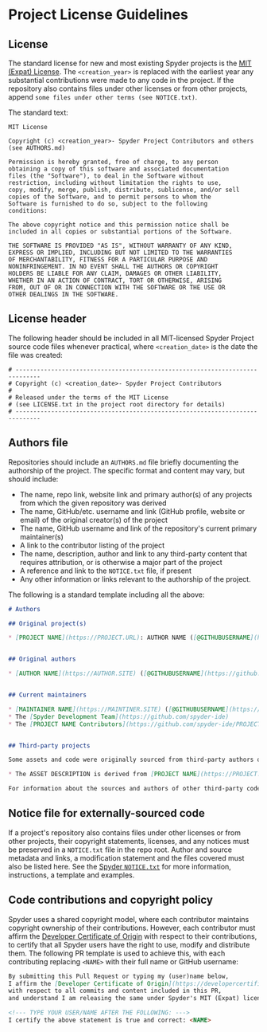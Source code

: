 # Project License Guidelines

## License

The standard license for new and most existing Spyder projects is the [MIT (Expat) License](https://opensource.org/licenses/MIT).
The `<creation_year>` is replaced with the earliest year any substantial contributions were made to any code in the project.
If the repository also contains files under other licenses or from other projects, append `some files under other terms (see NOTICE.txt)`.

The standard text:

```text
MIT License

Copyright (c) <creation_year>- Spyder Project Contributors and others (see AUTHORS.md)

Permission is hereby granted, free of charge, to any person
obtaining a copy of this software and associated documentation
files (the "Software"), to deal in the Software without
restriction, including without limitation the rights to use,
copy, modify, merge, publish, distribute, sublicense, and/or sell
copies of the Software, and to permit persons to whom the
Software is furnished to do so, subject to the following
conditions:

The above copyright notice and this permission notice shall be
included in all copies or substantial portions of the Software.

THE SOFTWARE IS PROVIDED "AS IS", WITHOUT WARRANTY OF ANY KIND,
EXPRESS OR IMPLIED, INCLUDING BUT NOT LIMITED TO THE WARRANTIES
OF MERCHANTABILITY, FITNESS FOR A PARTICULAR PURPOSE AND
NONINFRINGEMENT. IN NO EVENT SHALL THE AUTHORS OR COPYRIGHT
HOLDERS BE LIABLE FOR ANY CLAIM, DAMAGES OR OTHER LIABILITY,
WHETHER IN AN ACTION OF CONTRACT, TORT OR OTHERWISE, ARISING
FROM, OUT OF OR IN CONNECTION WITH THE SOFTWARE OR THE USE OR
OTHER DEALINGS IN THE SOFTWARE.
```


## License header

The following header should be included in all MIT-licensed Spyder Project source code files whenever practical, where `<creation_date>` is the date the file was created:

```text
# -----------------------------------------------------------------------------
# Copyright (c) <creation_date>- Spyder Project Contributors
#
# Released under the terms of the MIT License
# (see LICENSE.txt in the project root directory for details)
# -----------------------------------------------------------------------------
```


## Authors file

Repositories should include an `AUTHORS.md` file briefly documenting the authorship of the project.
The specific format and content may vary, but should include:

* The name, repo link, website link and primary author(s) of any projects from which the given repository was derived
* The name, GitHub/etc. username and link (GitHub profile, website or email) of the original creator(s) of the project
* The name, GitHub username and link of the repository's current primary maintainer(s)
* A link to the contributor listing of the project
* The name, description, author and link to any third-party content that requires attribution, or is otherwise a major part of the project
* A reference and link to the `NOTICE.txt` file, if present
* Any other information or links relevant to the authorship of the project.

The following is a standard template including all the above:

```md
# Authors

## Original project(s)

* [PROJECT NAME](https://PROJECT.URL): AUTHOR NAME ([@GITHUBUSERNAME](https://github.com/GITHUBUSERNAME)) and the [PROJECT NAME contributors](https://github.com/ORGNAME/PROJECTNAME/graphs/contributors)


## Original authors

* [AUTHOR NAME](https://AUTHOR.SITE) ([@GITHUBUSERNAME](https://github.com/GITHUBUSERNAME))


## Current maintainers

* [MAINTAINER NAME](https://MAINTINER.SITE) ([@GITHUBUSERNAME](https://github.com/GITHUBUSERNAME))
* The [Spyder Development Team](https://github.com/spyder-ide)
* The [PROJECT NAME Contributors](https://github.com/spyder-ide/PROJECTNAME/graphs/contributors)


## Third-party projects

Some assets and code were originally sourced from third-party authors or projects, including:

* The ASSET DESCRIPTION is derived from [PROJECT NAME](https://PROJECT.SITE), by [AUTHOR NAME](https://AUTHOR.SITE)

For information about the sources and authors of other third-party code and resources used, please see the `NOTICE.txt` file, located in the root of the PROJECT NAME repository](https://github.com/spyder-ide/PROJECTNAME/blob/master/NOTICE.txt).
```


## Notice file for externally-sourced code

If a project's repository also contains files under other licenses or from other projects, their copyright statements, licenses, and any notices must be preserved in a `NOTICE.txt` file in the repo root.
Author and source metadata and links, a modification statement and the files covered must also be listed here.
See the [Spyder `NOTICE.txt`](https://github.com/spyder-ide/governance-and-guidelines/blob/main/PROJECT_LICENSE.md) for more information, instructions, a template and examples.


## Code contributions and copyright policy

Spyder uses a shared copyright model, where each contributor maintains copyright ownership of their contributions.
However, each contributor must affirm the [Developer Certificate of Origin](https://developercertificate.org) with respect to their contributions, to certify that all Spyder users have the right to use, modify and distribute them.
The following PR template is used to achieve this, with each contributing replacing `<NAME>` with their full name or GitHub username:

```md
By submitting this Pull Request or typing my (user)name below,
I affirm the [Developer Certificate of Origin](https://developercertificate.org)
with respect to all commits and content included in this PR,
and understand I am releasing the same under Spyder's MIT (Expat) license.

<!--- TYPE YOUR USER/NAME AFTER THE FOLLOWING: --->
I certify the above statement is true and correct: <NAME>
```
